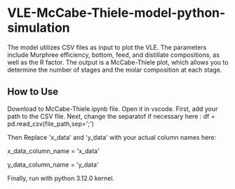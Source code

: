 # VLE-McCabe-Thiele-model-python-simulation
The model utilizes CSV files as input to plot the VLE. The parameters include Murphree efficiency, bottom, feed, and distillate compositions, as well as the R factor. The output is a McCabe-Thiele plot, which allows you to determine the number of stages and the molar composition at each stage.

## How to Use 
Download to McCabe-Thiele.ipynb file. Open it in vscode. 
First, add your path to the CSV file. 
Next, change the separatof if necessary here : df = pd.read_csv(file_path,sep=';')

Then Replace 'x_data' and 'y_data' with your actual column names here:

x_data_column_name = 'x_data' 

y_data_column_name = 'y_data'  

Finally, run with python 3.12.0 kernel.
